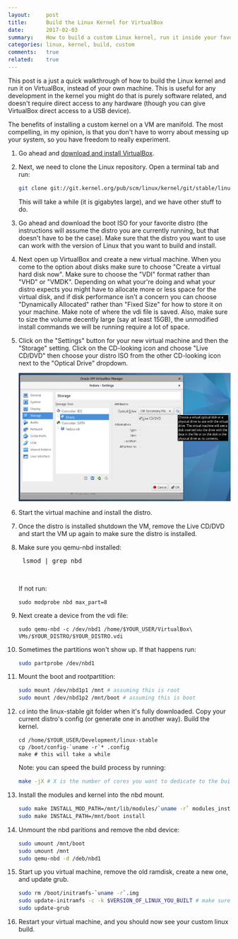 ```yaml
---
layout:     post
title:      Build the Linux Kernel for VirtualBox
date:       2017-02-03
summary:    How to build a custom Linux kernel, run it inside your favorite distro, inside VirtualBox.
categories: linux, kernel, build, custom
comments:   true
related:    true
---
```


This post is a just a quick walkthrough of how to build the Linux kernel and run it on VirtualBox, instead of your
own machine. This is useful for any development in the kernel you might do that is purely software related, and
doesn't require direct access to any hardware (though you can give VirtualBox direct access to a USB device).

The benefits of installing a custom kernel on a VM are manifold. The most compelling, in my opinion, is that
you don't have to worry about messing up your system, so you have freedom to really experiment.

1. Go ahead and [download and install VirtualBox](https://www.virtualbox.org/wiki/Downloads).

2. Next, we need to clone the Linux repository. Open a terminal tab and run:

	```bash
	git clone git://git.kernel.org/pub/scm/linux/kernel/git/stable/linux-stable.git
	```

	This will take a while (it is gigabytes large), and we have other stuff to do.

3. Go ahead and download the boot ISO for your favorite distro (the instructions will assume
the distro you are currently running, but that doesn't have to be the case). Make sure that
the distro you want to use can work with the version of Linux that you want to build and install.

4. Next open up VirtualBox and create a new virtual machine. When you come to the option about
disks make sure to choose "Create a virtual hard disk now". Make sure to choose the "VDI"
format rather than "VHD" or "VMDK". Depending on what your're doing and what your distro
expects you might have to allocate more or less space for the virtual disk, and if disk
performance isn't a concern you can choose "Dynamically Allocated" rather than "Fixed Size"
for how to store it on your machine. Make note of where the vdi file is saved. Also, make
sure to size the volume decently large (say at least 15GB), the unmodified install commands
we will be running require a lot of space.

5. Click on the "Settings" button for your new virtual machine and then the "Storage" setting.
Click on the CD-looking icon and choose "Live CD/DVD" then choose your distro ISO from the
other CD-looking icon next to the "Optical Drive" dropdown.

      <img src="/images/linux-build-1.jpg" alt="load live cd" />

6. Start the virtual machine and install the distro.

7. Once the distro is installed shutdown the VM, remove the Live CD/DVD and start the VM up
again to make sure the distro is installed.

8. Make sure you qemu-nbd installed:

	<pre class="highlight>
	<code class="hljs bash">
	lsmod | grep nbd
	</code>
	</pre>

	If not run:

	```
	sudo modprobe nbd max_part=8
	```

9. Next create a device from the vdi file:

	```
	sudo qemu-nbd -c /dev/nbd1 /home/$YOUR_USER/VirtualBox\ VMs/$YOUR_DISTRO/$YOUR_DISTRO.vdi
	```

10. Sometimes the partitions won't show up. If that happens run:

	```bash
	sudo partprobe /dev/nbd1
	```

11. Mount the boot and rootpartition:

	```bash
	sudo mount /dev/nbd1p1 /mnt # assuming this is root
	sudo mount /dev/nbd1p2 /mnt/boot # assuming this is boot
	```

12. `cd` into the linux-stable git folder when it's fully downloaded. Copy your current distro's config (or generate one in another way). Build the kernel.

	```
	cd /home/$YOUR_USER/Development/linux-stable
	cp /boot/config-`uname -r`* .config
	make # this will take a while
	```

	Note: you can speed the build process by running:

	```bash
	make -jX # X is the number of cores you want to dedicate to the build process; this will slow your system
	```

12. Install the modules and kernel into the nbd mount.

	```bash
	sudo make INSTALL_MOD_PATH=/mnt/lib/modules/`uname -r` modules_install
	sudo make INSTALL_PATH=/mnt/boot install
	```

13. Unmount the nbd paritions and remove the nbd device:

	```bash
	sudo umount /mnt/boot
	sudo umount /mnt
	sudo qemu-nbd -d /deb/nbd1
	```

14. Start up you virtual machine, remove the old ramdisk, create a new one, and update grub.

	```bash
	sudo rm /boot/initramfs-`uname -r`.img
	sudo update-initramfs -c -k $VERSION_OF_LINUX_YOU_BUILT # make sure this looks like what uname -r would output
	sudo update-grub
	```

15. Restart your virtual machine, and you should now see your custom linux build.